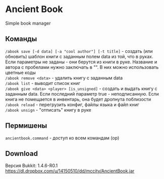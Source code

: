 Ancient Book
============

Simple book manager

Команды
-------

`/abook save [-d data] [-a "cool author"] [-t title]` - создать (или обновить) шаблон книги с заданным полем data из той, что в руках.  
Если параметры не заданы - они берутся из книги в руке. Название и автора с пробелами нужно заключать в "". В них можно использовать цветные коды  
`/abook remove <data>` - удалить книгу с заданным data  
`/abook list` - выводит список книг  
`/abook give <data> <player> [is_unsigned]` - создать и выдать книгу с заданным data. Если последний параметр true - неподписанную. Если книга не помещается в инвентарь, она будет дропнута поблизости  
`/abook reload` - перегрузить конфиг, файлы языка и файл книг  
`/abook unsign` - "отписать" книгу в руке  

Пермишены
---------

`ancientbook.command` - доступ ко всем командам (op)

Download
--------

Версия Bukkit: 1.4.6-R0.1  
https://dl.dropbox.com/u/14150510/dd/mccity/AncientBook.jar